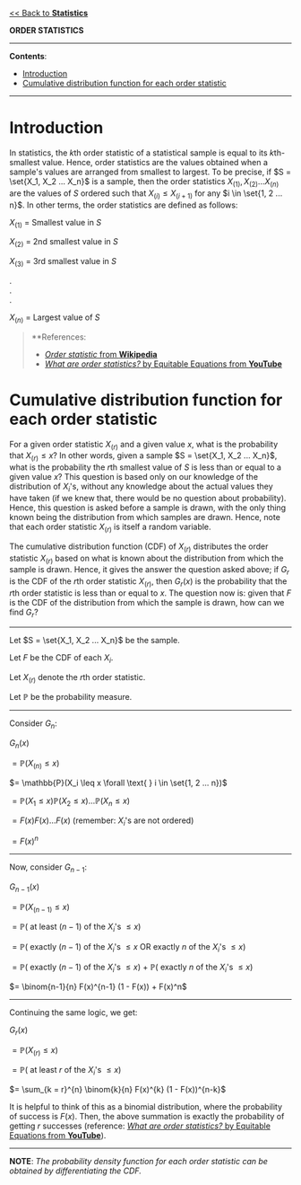 <head>
  <script>
    MathJax = {tex: {inlineMath: [['$', '$']]}};
  </script>
  <script id="MathJax-script" async
    src="https://cdn.jsdelivr.net/npm/mathjax@3/es5/tex-chtml.js">
  </script>
</head>

[<< Back to **Statistics**](https://pranav-gopalkrishna.github.io/statistics)

**ORDER STATISTICS**

---

**Contents**:

- [Introduction](#introduction)
- [Cumulative distribution function for each order statistic](#cumulative-distribution-function-for-each-order-statistic)

---

# Introduction
In statistics, the $k$th order statistic of a statistical sample is equal to its $k$th-smallest value. Hence, order statistics are the values obtained when a sample's values are arranged from smallest to largest. To be precise, if $S = \set{X_1, X_2 ... X_n}$ is a sample, then the order statistics $X_{(1)}, X_{(2)} ... X_{(n)}$ are the values of $S$ ordered such that $X_{(i)} \leq X_{(i+1)}$ for any $i \in \set{1, 2 ... n}$. In other terms, the order statistics are defined as follows:

$X_{(1)}$ = Smallest value in $S$

$X_{(2)}$ = 2nd smallest value in $S$

$X_{(3)}$ = 3rd smallest value in $S$

.<br>.<br>.

$X_{(n)}$ = Largest value of $S$

> **References:
> 
> - [_Order statistic_ from **Wikipedia**](https://en.wikipedia.org/wiki/Order_statistic)
> - [_What are order statistics?_ by Equitable Equations from **YouTube**](https://www.youtube.com/watch?v=gDtkGqLD1R0)

# Cumulative distribution function for each order statistic
For a given order statistic $X_{(r)}$ and a given value $x$, what is the probability that $X_{(r)} \leq x$? In other words, given a sample $S = \set{X_1, X_2 ... X_n}$, what is the probability the $r$th smallest value of $S$ is less than or equal to a given value $x$? This question is based only on our knowledge of the distribution of $X_i$'s, without any knowledge about the actual values they have taken (if we knew that, there would be no question about probability). Hence, this question is asked before a sample is drawn, with the only thing known being the distribution from which samples are drawn. Hence, note that each order statistic $X_{(r)}$ is itself a random variable.

The cumulative distribution function (CDF) of $X_{(r)}$ distributes the order statistic $X_{(r)}$ based on what is known about the distribution from which the sample is drawn. Hence, it gives the answer the question asked above; if $G_r$ is the CDF of the $r$th order statistic $X_{(r)}$, then $G_r(x)$ is the probability that the $r$th order statistic is less than or equal to $x$. The question now is: given that $F$ is the CDF of the distribution from which the sample is drawn, how can we find $G_r$?

---

Let $S = \set{X_1, X_2 ... X_n}$ be the sample.

Let $F$ be the CDF of each $X_i$.

Let $X_{(r)}$ denote the $r$th order statistic.

Let $\mathbb{P}$ be the probability measure.

---

Consider $G_n$:

$G_n(x)$

$= \mathbb{P}(X_{(n)} \leq x)$

$= \mathbb{P}(X_i \leq x \forall \text{ } i \in \set{1, 2 ... n})$

$= \mathbb{P}(X_1 \leq x) \mathbb{P}(X_2 \leq x) ... \mathbb{P}(X_n \leq x)$

$= F(x) F(x) ... F(x)$ (remember: $X_i$'s are not ordered)

$= F(x)^n$

---

Now, consider $G_{n-1}$:

$G_{n-1}(x)$

$= \mathbb{P}(X_{(n-1)} \leq x)$

$= \mathbb{P}($ at least $(n-1)$ of the $X_i$'s $\leq x)$

$= \mathbb{P}($ exactly $(n-1)$ of the $X_i$'s $\leq x$ OR exactly $n$ of the $X_i$'s $\leq x)$

$= \mathbb{P}($ exactly $(n-1)$ of the $X_i$'s $\leq x)$ + $\mathbb{P}($ exactly $n$ of the $X_i$'s $\leq x)$


$= \binom{n-1}{n} F(x)^{n-1} (1 - F(x)) + F(x)^n$

---

Continuing the same logic, we get:

$G_{r}(x)$

$= \mathbb{P}(X_{(r)} \leq x)$

$= \mathbb{P}($ at least $r$ of the $X_i$'s $\leq x)$

$= \sum_{k = r}^{n} \binom{k}{n} F(x)^{k} (1 - F(x))^{n-k}$

It is helpful to think of this as a binomial distribution, where the probability of success is $F(x)$. Then, the above summation is exactly the probability of getting $r$ successes (reference: [_What are order statistics?_ by Equitable Equations from **YouTube**](https://www.youtube.com/watch?v=gDtkGqLD1R0)).

---

**NOTE**: _The probability density function for each order statistic can be obtained by differentiating the CDF._